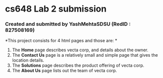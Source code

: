 # cs648 Lab 2 submission
### Created and submitted by YashMehtaSDSU (RedID : 827508169)

*This project consists for 4 html pages and those are: *
1) The __Home__ page describes vecta corp, and details about the owner.
2) The __Contact Us__ page is a relatively small and simple page that gives the location details.
3) The __Solutions__ page describes the product offering of vecta corp.
4) The __About Us__ page lists out the team of vecta corp.